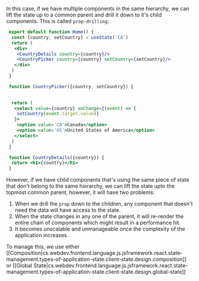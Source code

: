 
In this case, if we have multiple components in the same hierarchy, we can lift the state up to a common parent and drill it down to it's child components. This is called `prop-drilling`:

```jsx
 export default function Home() {
  const [country, setCountry] = useState('CA')
  return (
   <div>
    <CountryDetails country={country}/>
    <CountryPicker country={country} setCountry={setCountry}/>
   </div>
  )
 }

 function CountryPicker({country, setCountry}) {
  

  return (
   <select value={country} onChange={(event) => { 
    setCountry(event.target.value)}
   }>
    <option value='CA'>Canada</option>
    <option value='US'>United States of America</option>
   </select>
  )
 }

 function CountryDetails({country}) {
  return <h1>{country}</h1>
 }
```

However, if we have child components that's using the same piece of state that don't belong to the same hierarchy, we can lift the state upto the topmost common parent, however, it will have two problems:

1. When we drill the `prop` down to the children, any component that doesn't need the data will have access to the state.
2. When the state changes in any one of the parent, it will re-render the entire chain of components which might result in a performance hit.
3. It becomes unscalable and unmanageable once the complexity of the application increases.

To manage this, we use either [[Composition|cs.webdev.frontend.language.js.jsframework.react.state-management.types-of-application-state.client-state.design.composition]] or [[Global State|cs.webdev.frontend.language.js.jsframework.react.state-management.types-of-application-state.client-state.design.global-state]]
